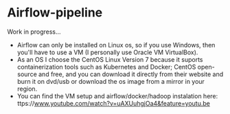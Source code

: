 # Airflow-pipeline

Work in progress...

- Airflow can only be installed on Linux os, so if you use Windows, then you'll have to use a VM (I personally use Oracle VM VirtualBox).
- As an OS I choose the CentOS Linux Version 7 because it suports containerization tools such as Kubernetes and Docker; CentOS open-source and free, and you can download it directly from their website and burn it on dvd/usb or download the os image from a mirror in your region.
- You can find the VM setup and airflow/docker/hadoop instalation here: ttps://www.youtube.com/watch?v=uAXUuhgjOa4&feature=youtu.be 

